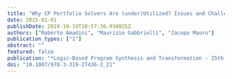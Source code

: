 ```yaml
---
title: "Why CP Portfolio Solvers Are (under)Utilized? Issues and Challenges"
date: 2015-01-01
publishDate: 2019-10-19T10:57:36.934025Z
authors: ["Roberto Amadini", "Maurizio Gabbrielli", "Jacopo Mauro"]
publication_types: ["1"]
abstract: ""
featured: false
publication: "*Logic-Based Program Synthesis and Transformation - 25th International Symposium, LOPSTR 2015, Siena, Italy, July 13-15, 2015. Revised Selected Papers*"
doi: "10.1007/978-3-319-27436-2_21"
---
```


